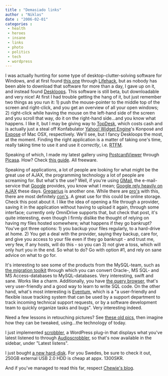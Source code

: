 ```yaml
---
title : "Demasiado links"
author : "Niklas"
date : "2006-02-01"
categories : 
 - health
 - heroes
 - insane
 - links
 - photo
 - politics
 - tech
 - wordpress
---
```


I was actually hunting for some type of desktop-clutter-solving software for Windows, and at first found [this one](http://www.entbloess.com) through [Lifehack](http://www.lifehack.org), but as nobody has been able to download that software for more than a day, I gave up on it, and instead found [Deskloops](http://www.xilokit.com/deskloops/deskloops.html). This software is still beta, but downloadable and very nice! At first I had trouble getting the hang of it, but just remember two things as you run it: 1) push the mouse-pointer to the middle top of the screen and right-click, and you get an overview of all your open windows; 2) right-click while having the mouse on the left-hand side of the screen and you scroll that way, do it on the right-hand side...and you know what happens. I like it, but I may be giving way to [TopDesk](http://www.otakusoftware.com/topdesk), which costs cash and is actually just a steal off Konfabulator [Yahoo! Widget Engine](http://widgets.yahoo.com)'s Konposé and [Expose](http://www.apple.com/macosx/features/expose) of Mac OSX, respectively. We'll see, but I fancy Deskloops the most, at the moment. Finding the right application is a matter of taking one's time, really taking time to use it and use it _correctly_, i.e. [RTFM](http://en.wikipedia.org/wiki/RTFM).

Speaking of which, I made my latest gallery using [PostcardViewer](http://www.airtightinteractive.com/projects/postcardviewer) through [Picasa](http://picasa.google.com). How? Check [this guide](http://www.airtightinteractive.com/projects/postcardviewer/auto_desktop_instruct.html). All freeware.

Speaking of applications, a lot of people are looking for what might be the great use of AJAX, the programming technology a lot of people are screaming for. But what's the use? Well, if you're using [GMail](http://gmail.com), the e-mail-service that [Google](http://www.boingboing.net/2006/01/29/google_logo_redesign.html) provides, you know what I mean; [Google rely heavily on AJAX](http://www.adaptivepath.com/publications/essays/archives/000385.php) these days. [Gregarius](http://gregarius.net) is another one. While there are [pro's](http://en.wikipedia.org/wiki/AJAX#Pros) with this, there are most definitely [con's](http://en.wikipedia.org/wiki/AJAX#Cons_.26_Criticism). A great use for this could be online storage. Check this post about it. I like the idea of opening a file through a provider, saving it in the application without having to upload it again, through some interface; currently only OmniDrive supports that, but check that post, it's quite interesting, even though I firmly dislike the thought of relying on having my files hosted somewhere; what happens if they go bankrupt? You've got three options: 1) you backup your files regularly, to a hard-drive at home. 2) You get a deal with the provider, saying they backup, care for, and give you access to your file even if they go bankrupt - and trust me, very few, if any hosts, will do this - so you can 3) not give a toss, which will only hurt you in the end. So what to do? Go with option #1, and rely on sane advice on what to go for.

It's interesting to see some of the products from the MySQL-team, such as [the migration toolkit](http://www.mysql.com/products/tools/migration-toolkit) through which you can convert Oracle-, MS SQL- and MS Access-databases to MySQL-databases. Very interesting, swift and sane. Works like a charm. Additionally, you have [the query browser](http://www.mysql.com/products/tools/query-browser), that's very user-friendly and a good way to learn to write SQL code. On the other hand, what's most interesting is [Eventum](http://dev.mysql.com/downloads/other/eventum), which is a "a user-friendly and flexible issue tracking system that can be used by a support department to track incoming technical support requests, or by a software development team to quickly organize tasks and bugs". Very interesting indeed.

Need a few lessons in retouching pictures? See [these old pics](http://news.com.com/2300-1026_3-6033210-1.html), then imagine how they can be tweaked, using...the technology of today.

I just implemented [scrobbler](http://leflo.de/projekte/scrobbler), a WordPress plug-in that displays what you've latest listened to through [Audioscrobbler](http://www.last.fm), so that's now available in the sidebar, under "Latest listens".

I just bought [a new hard-disk](http://www.lacie.com/products/product.htm?pid=10468). For you Swedes, be sure to check it out, 250GB external USB 2.0 HDD is cheap at appx. 1300SKR.

And if you've managed to read this far, respect [Chewie's blog](http://huuuuuurrnnnnnnnnnnn.blogspot.com).
